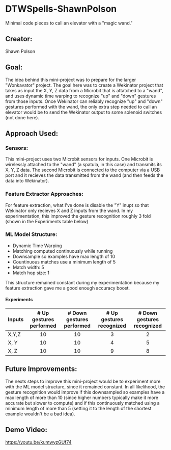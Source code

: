 # DTWSpells-ShawnPolson
Minimal code pieces to call an elevator with a "magic wand."

## Creator:
Shawn Polson

## Goal:
The idea behind this mini-project was to prepare for the larger "Wonkavator" project. The goal here was to create a Wekinator project that takes as input the X, Y, Z data from a Microbit that is attatched to a "wand", and uses dynamic time warping to recognize "up" and "down" gestures from those inputs. Once Wekinator can reliably recognize "up" and "down" gestures performed with the wand, the only extra step needed to call an elevator would be to send the Wekinator output to some solenoid switches (not done here). 

## Approach Used:
### Sensors:
This mini-project uses two Microbit sensors for inputs. One Microbit is wirelessly attached to the "wand" (a spatula, in this case) and transmits its X, Y, Z data. The second Microbit is connected to the computer via a USB port and it recieves the data transmitted from the wand (and then feeds the data into Wekinator).

### Feature Extractor Approaches:
For feature extraction, what I've done is disable the "Y" inupt so that Wekinator only recieves X and Z inputs from the wand. In my experimentation, this improved the gesture recognition roughly 3 fold (shown in the Experiments table below)

### ML Model Structure:
 - Dynamic Time Warping
 - Matching computed continuously while running
 - Downsample so examples have max length of 10
 - Countinuous matches use a minimum length of 5
 - Match width: 5
 - Match hop size: 1
 
This structure remained constant during my experimentation because my feature extraction gave me a good enough accuracy boost.

#### Experiments
|Inputs | # Up gestures performed | # Down gestures performed | # Up gestures recognized | # Down gestures recognized 
|-------| :---------------------: |:-------------------------:| :-----------------------:|:-------------------------:
| X,Y,Z | 10                      | 10                        |  3                       | 2                         
| X, Y  | 10                      | 10                        |  4                       | 5
| X, Z  | 10                      | 10                        | 9                        | 8

## Future Improvements:
The nexts steps to improve this mini-project would be to experiment more with the ML model structure, since it remained constant. In all likelihood, the gesture recognition would improve if this downsampled so examples have a max length of more than 10 (since higher numbers typically make it more accurate but slower to compute) and if this continuously matched using a minimum length of more than 5 (setting it to the length of the shortest example wouldn't be a bad idea). 

## Demo Video:
https://youtu.be/kumwyzGUf74
